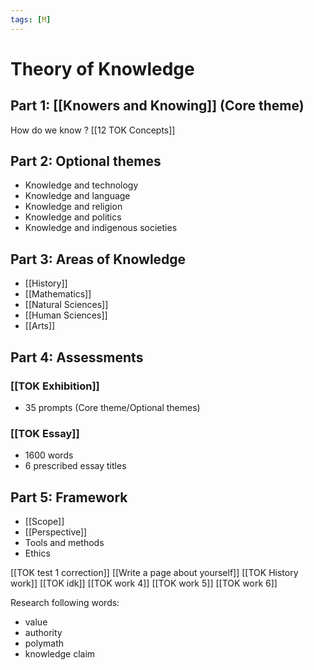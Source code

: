 ```yaml
---
tags: [M] 
---
```

# Theory of Knowledge
## Part 1: [[Knowers and Knowing]] (Core theme)
How do we know ?
[[12 TOK Concepts]]
## Part 2: Optional themes
- Knowledge and technology
- Knowledge and language
- Knowledge and religion
- Knowledge and politics
- Knowledge and indigenous societies
## Part 3: Areas of Knowledge
- [[History]]
- [[Mathematics]]
- [[Natural Sciences]]
- [[Human Sciences]]
- [[Arts]]
## Part 4: Assessments
### [[TOK Exhibition]]
- 35 prompts (Core theme/Optional themes)
### [[TOK Essay]]
- 1600 words
- 6 prescribed essay titles
## Part 5: Framework
- [[Scope]]
- [[Perspective]]
- Tools and methods
- Ethics

[[TOK test 1 correction]]
[[Write a page about yourself]]
[[TOK History work]]
[[TOK idk]]
[[TOK work 4]]
[[TOK work 5]]
[[TOK work 6]]

Research following words:
- value
- authority
- polymath
- knowledge claim 


